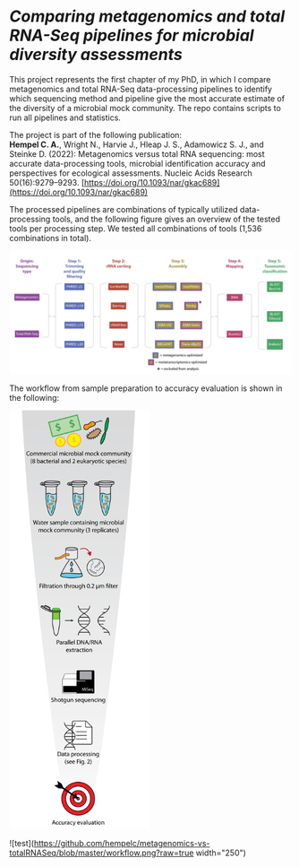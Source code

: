 # *_Comparing metagenomics and total RNA-Seq pipelines for microbial diversity assessments_*
This project represents the first chapter of my PhD, in which I compare metagenomics and total RNA-Seq data-processing pipelines to identify which sequencing method and pipeline give the most accurate estimate of the diversity of a microbial mock community.
The repo contains scripts to run all pipelines and statistics.

The project is part of the following publication:<br>
<b>Hempel C. A.</b>, Wright N., Harvie J., Hleap J. S., Adamowicz S. J., and Steinke D. (2022): Metagenomics versus total RNA sequencing: most accurate data-processing tools, microbial identification accuracy and perspectives for ecological assessments. Nucleic Acids Research 50(16):9279–9293. [https://doi.org/10.1093/nar/gkac689](https://doi.org/10.1093/nar/gkac689)

The processed pipelines are combinations of typically utilized data-processing tools, and the following figure gives an overview of the tested tools per processing step. We tested all combinations of tools (1,536 combinations in total).

<img src="https://github.com/hempelc/metagenomics-vs-totalRNASeq/blob/master/pipeline_steps.png" alt="pipelines" width="800"/>

The workflow from sample preparation to accuracy evaluation is shown in the following:

<img src="https://github.com/hempelc/metagenomics-vs-totalRNASeq/blob/master/workflow.png" alt="workflow" width="250"/>

![test](https://github.com/hempelc/metagenomics-vs-totalRNASeq/blob/master/workflow.png?raw=true width="250")
